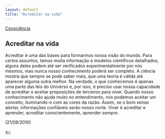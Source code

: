 ```yaml
---
layout: default
title: "Acreditar na vida"
--- 
```




[Consciência](./)

## Acreditar na vida

Acreditar é uma das bases para formarmos nossa visão do mundo. Para certos assuntos, temos muita informação e modelos científicos detalhados, alguns deles podem até ser verificados experimentalmente por nós mesmos, mas nunca nosso conhecimento poderá ser completo. A ciência mostra que sempre se pode saber mais, que uma teoria é válida até aparecer alguma outra melhor. Na verdade, o que conhecemos é apenas uma parte das leis do Universo e, por isso, é preciso usar nossa capacidade de acreditar e aceitar proposições de terceiros para viver. Quando nosso conhecimento não ajuda muito no entendimento, nós podemos aceitar um conceito, iluminando-o com as cores da razão. Assim, se o bom senso alertar, informações confiáveis serão nosso norte. Viver é acreditar e aprender, acreditar conscientemente, aprender sempre.

(21/08/2010)

[<--](./)